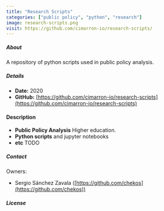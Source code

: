 ```yaml
---
title: "Research Scripts"
categories: ["public policy", "python", "research"]
image: research-scripts.png
visit: https://github.com/cimarron-io/research-scripts/
---
```


##### About

A repository of python scripts used in public policy analysis.

##### Details
- **Date:** 2020
- **GitHub:** [https://github.com/cimarron-io/research-scripts](https://github.com/cimarron-io/research-scripts)

#### Description

- **Public Policy Analysis**
  Higher education. 
- **Python scripts**
  and jupyter notebooks
- **etc**
  TODO

##### Contact

Owners:

- Sergio Sánchez Zavala ([https://github.com/chekos](https://github.com/chekos))

##### License
